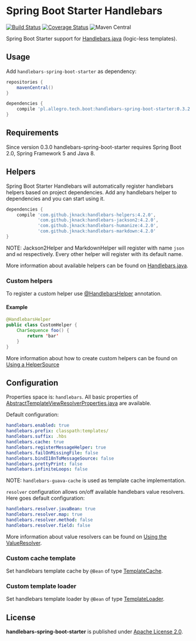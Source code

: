 Spring Boot Starter Handlebars
====

[![Build Status](https://travis-ci.org/lancard/handlebars-spring-boot-starter.svg?branch=master)](https://travis-ci.org/lancard/handlebars-spring-boot-starter)
[![Coverage Status](https://coveralls.io/repos/allegro/handlebars-spring-boot-starter/badge.svg)](https://coveralls.io/r/allegro/handlebars-spring-boot-starter)
![Maven Central](https://img.shields.io/maven-central/v/pl.allegro.tech.boot/handlebars-spring-boot-starter.svg)

Spring Boot Starter support for
[Handlebars.java](https://github.com/jknack/handlebars.java)
(logic-less templates).

## Usage

Add `handlebars-spring-boot-starter` as dependency:
```gradle
repositories {
    mavenCentral()
}

dependencies {
    compile 'pl.allegro.tech.boot:handlebars-spring-boot-starter:0.3.2'
}
```

## Requirements

Since version 0.3.0 handlebars-spring-boot-starter requires Spring Boot 2.0, Spring Framework 5 and Java 8.

## Helpers

Spring Boot Starter Handlebars will automatically register handlebars helpers based on project dependencies.
Add any handlebars helper to dependencies and you can start using it.
```gradle
dependencies {
    compile 'com.github.jknack:handlebars-helpers:4.2.0',
            'com.github.jknack:handlebars-jackson2:4.2.0',
            'com.github.jknack:handlebars-humanize:4.2.0',
            'com.github.jknack:handlebars-markdown:4.2.0'
}
```
NOTE: Jackson2Helper and MarkdownHelper will register with name `json` and `md` respectively.
Every other helper will register with its default name.

More information about available helpers can be found on
[Handlebars.java](https://github.com/jknack/handlebars.java#helpers).

### Custom helpers

To register a custom helper use [@HandlebarsHelper](src/main/java/pl/allegro/tech/boot/autoconfigure/handlebars/HandlebarsHelper.java) annotation.

#### Example
```java
@HandlebarsHelper
public class CustomHelper {
    CharSequence foo() {
        return 'bar'
    }
}
```
More information about how to create custom helpers can be found on [Using a HelperSource](https://github.com/jknack/handlebars.java#using-a-helpersource)

## Configuration

Properties space is: `handlebars`. All basic properties of
[AbstractTemplateViewResolverProperties.java](http://docs.spring.io/autorepo/docs/spring-boot/current/api/org/springframework/boot/autoconfigure/template/AbstractTemplateViewResolverProperties.html)
are available.

Default configuration:
```yaml
handlebars.enabled: true
handlebars.prefix: classpath:templates/
handlebars.suffix: .hbs
handlebars.cache: true
handlebars.registerMessageHelper: true
handlebars.failOnMissingFile: false
handlebars.bindI18nToMessageSource: false
handlebars.prettyPrint: false
handlebars.infiniteLoops: false
```
NOTE: `handlebars-guava-cache` is used as template cache implementation.

`resolver` configuration allows on/off available handlebars value resolvers.
Here goes default configuration:
```yaml
handlebars.resolver.javaBean: true
handlebars.resolver.map: true
handlebars.resolver.method: false
handlebars.resolver.field: false
```
More information about value resolvers can be found on
[Using the ValueResolver](https://github.com/jknack/handlebars.java#using-the-valueresolver).

### Custom cache template

Set handlebars template cache by `@Bean` of type [TemplateCache](https://github.com/jknack/handlebars.java/blob/master/handlebars/src/main/java/com/github/jknack/handlebars/cache/TemplateCache.java).

### Custom template loader

Set handlebars template loader by `@Bean` of type [TemplateLoader](https://github.com/jknack/handlebars.java/blob/master/handlebars/src/main/java/com/github/jknack/handlebars/io/TemplateLoader.java).

## License

**handlebars-spring-boot-starter** is published under [Apache License 2.0](http://www.apache.org/licenses/LICENSE-2.0).
